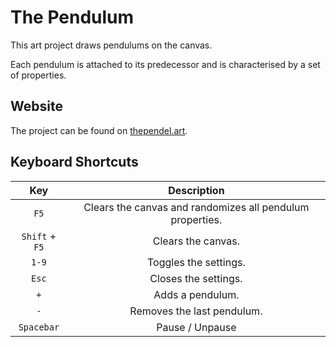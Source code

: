 # The Pendulum

This art project draws pendulums on the canvas.

Each pendulum is attached to its predecessor and is characterised by a set of properties.

## Website
The project can be found on [thependel.art](https://thependel.art/).

## Keyboard Shortcuts
|Key|Description|
|:---:|:---:|
| `F5` | Clears the canvas and randomizes all pendulum properties. |
| `Shift` + `F5` | Clears the canvas. |
| `1-9` | Toggles the settings. |
| `Esc` | Closes the settings. |
| `+` | Adds a pendulum. |
| `-` | Removes the last pendulum. |
| `Spacebar` | Pause / Unpause |